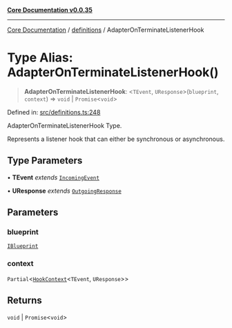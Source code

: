 [**Core Documentation v0.0.35**](../../README.md)

***

[Core Documentation](../../modules.md) / [definitions](../README.md) / AdapterOnTerminateListenerHook

# Type Alias: AdapterOnTerminateListenerHook()

> **AdapterOnTerminateListenerHook**: \<`TEvent`, `UResponse`\>(`blueprint`, `context`) => `void` \| `Promise`\<`void`\>

Defined in: [src/definitions.ts:248](https://github.com/stonemjs/core/blob/c9d95b58ccfb8efcaba0bed7bbf19084836cc28d/src/definitions.ts#L248)

AdapterOnTerminateListenerHook Type.

Represents a listener hook that can either be synchronous or asynchronous.

## Type Parameters

• **TEvent** *extends* [`IncomingEvent`](../../events/IncomingEvent/classes/IncomingEvent.md)

• **UResponse** *extends* [`OutgoingResponse`](../../events/OutgoingResponse/classes/OutgoingResponse.md)

## Parameters

### blueprint

[`IBlueprint`](IBlueprint.md)

### context

`Partial`\<[`HookContext`](../interfaces/HookContext.md)\<`TEvent`, `UResponse`\>\>

## Returns

`void` \| `Promise`\<`void`\>
